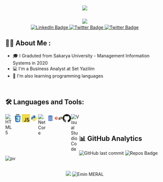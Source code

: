   <div id="header" align="center">
        <h5 align="center">
        <a href="https://git.io/typing-svg">
        <img src="https://readme-typing-svg.herokuapp.com/?lines=Hello!+👋;I+am+Emin+Meral&center=true&size=25">
        </a>
        </h5>   
        <img src="https://media.giphy.com/media/M9gbBd9nbDrOTu1Mqx/giphy.gif" width="100"/>
        <div id="badges">
                <a href="https://www.linkedin.com/in/eminmerall/">
                        <img src="https://img.shields.io/badge/LinkedIn-blue?style=for-the-badge&logo=linkedin&logoColor=white" alt="LinkedIn Badge"/>
                </a>
                <a href="https://twitter.com/eminmerall">
                        <img src="https://img.shields.io/badge/Twitter-blue?style=for-the-badge&logo=twitter&logoColor=white" alt="Twitter Badge"/>
                </a>
                <a href="mailto:eminmerall@gmail.com">
                        <img src="https://img.shields.io/badge/Gmail-blue?style=for-the-badge&logo=gmail&logoColor=white" alt="Twitter Badge"/>
                </a>
          </div>          
</div>

## 👨‍💻 About Me :

- 🎓 I Graduted from Sakarya University - Management Information Systems in 2020
- 💻 I'm a Business Analyst at Set Yazilim
- 🔭 I'm also learning programming languages

<br />

## :hammer_and_wrench: Languages and Tools:

<img align="left" alt="HTML5" width="26px" src="https://www.vectorlogo.zone/logos/w3_html5/w3_html5-icon.svg">
<img align="left" alt="CSS3" width="26px" src="https://raw.githubusercontent.com/github/explore/80688e429a7d4ef2fca1e82350fe8e3517d3494d/topics/css/css.png" />
<img align="left" alt="JavaScript" width="26px" src="https://raw.githubusercontent.com/github/explore/80688e429a7d4ef2fca1e82350fe8e3517d3494d/topics/javascript/javascript.png" />
<img align="left" alt="Python" width="26px" src="https://raw.githubusercontent.com/github/explore/cebd63002168a05a6a642f309227eefeccd92950/topics/python/python.png" />
<img align="left" alt=".Net Core" width="26px" src="https://www.vectorlogo.zone/logos/dotnet/dotnet-icon.svg">
<img align="left" alt="SQL" width="26px" src="https://raw.githubusercontent.com/github/explore/80688e429a7d4ef2fca1e82350fe8e3517d3494d/topics/sql/sql.png">
<img align="left" alt="Git" width="26px" src="https://raw.githubusercontent.com/github/explore/80688e429a7d4ef2fca1e82350fe8e3517d3494d/topics/git/git.png"/>
<img align="left" alt="GitHub" width="26px" src="https://raw.githubusercontent.com/github/explore/78df643247d429f6cc873026c0622819ad797942/topics/github/github.png" /> 
<img align="left" alt="Visual Studio Code" width="26px" src="https://www.vectorlogo.zone/logos/visualstudio_code/visualstudio_code-icon.svg">


<br />
<br />



## 📊 GitHub Analytics 

![GitHub last commit](https://img.shields.io/github/last-commit/eminmerall/eminmerall)
![Repos Badge](https://badges.pufler.dev/repos/eminmerall)
![pv](https://komarev.com/ghpvc/?username=eminmerall)

<br />


<div  align="center">
  
<img height="180em" src="https://github-readme-stats.vercel.app/api/top-langs?username=eminmerall&show_icons=true&locale=en&layout=compact&langs_count=8&" />
   
<img height="180em" src="https://github-readme-stats.vercel.app/api?username=eminmerall&show_icons=true" alt="Emin MERAL"/>
          
 </div>    
<!-- 
<div  align="center">            
<img src="https://github-readme-streak-stats.herokuapp.com/?user=eminmerall&" />         
</div>
-->

<!--

### Top Repositories

<div  align="center">
          
<a href="https://github.com/anuraghazra/github-readme-stats">
  <img align="center" src="https://github-readme-stats.vercel.app/api/pin/?username=eminmerall&repo=UniDrive&theme=buefy" />
</a>
<a href="https://github.com/anuraghazra/anuraghazra.github.io">
  <img align="center" src="https://github-readme-stats.vercel.app/api/pin/?username=eminmerall&repo=Directory_C.Sharp&theme=buefy" />
</a>

</div>

- 👀 I’m interested in ....
eminmerall/eminmerall is a ✨ special ✨ repository because its `README.md` (this file) appears on your GitHub profile.
You can click the Preview link to take a look at your changes. 
--->
